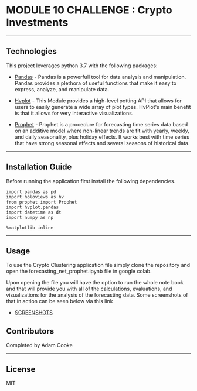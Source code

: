 # MODULE 10 CHALLENGE : Crypto Investments



---

## Technologies

This project leverages python 3.7 with the following packages:

* [Pandas](https://github.com/google/pandas) - Pandas is a powerfull tool for data analysis and manipulation. Pandas provides a plethora of useful functions that make it easy to express, analyze, and manipulate data.

* [Hvplot](https://github.com/google/hvplot) - This Module provides a high-level potting API that allows for users to easily generate a wide array of plot types. HvPlot's main benefit is that it allows for very interactive visualizations.

* [Prophet](https://facebook.github.io/prophet/) - Prophet is a procedure for forecasting time series data based on an additive model where non-linear trends are fit with yearly, weekly, and daily seasonality, plus holiday effects. It works best with time series that have strong seasonal effects and several seasons of historical data.



---

## Installation Guide

Before running the application first install the following dependencies.

```
import pandas as pd
import holoviews as hv
from prophet import Prophet
import hvplot.pandas
import datetime as dt
import numpy as np

%matplotlib inline

```

---

## Usage

To use the Crypto Clustering application file simply clone the repository and open the forecasting_net_prophet.ipynb file in google colab.

Upon opening the file you will have the option to run the whole note book and that will provide you with all of the calculations, evaluations, and visualizations for the analysis of the forecasting data. Some screenshots of that in action can be seen below via this link

* [SCREENSHOTS](https://github.com/AdamCooke22/module_11/tree/main/screenshots) 

## Contributors

Completed by Adam Cooke

---

## License

MIT

